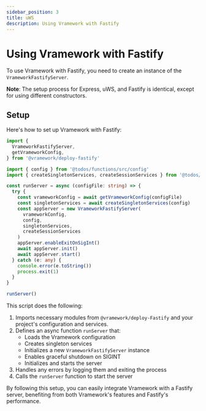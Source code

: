```yaml
---
sidebar_position: 3
title: uWS
description: Using Vramework with Fastify
---
```


# Using Vramework with Fastify

To use Vramework with Fastify, you need to create an instance of the `VrameworkFastifyServer`.

**Note**: The setup process for Express, uWS, and Fastify is identical, except for using different constructors.

## Setup

Here's how to set up Vramework with Fastify:

```typescript
import {
  VrameworkFastifyServer,
  getVrameworkConfig,
} from '@vramework/deploy-fastify'

import { config } from '@todos/functions/src/config'
import { createSingletonServices, createSessionServices } from '@todos/functions/src/services'

const runServer = async (configFile: string) => {
  try {
    const vrameworkConfig = await getVrameworkConfig(configFile)
    const singletonServices = await createSingletonServices(config)
    const appServer = new VrameworkFastifyServer(
      vrameworkConfig,
      config,
      singletonServices,
      createSessionServices
    )
    appServer.enableExitOnSigInt()
    await appServer.init()
    await appServer.start()
  } catch (e: any) {
    console.error(e.toString())
    process.exit(1)
  }
}

runServer()
```

This script does the following:

1. Imports necessary modules from `@vramework/deploy-Fastify` and your project's configuration and services.
2. Defines an async function `runServer` that:
   - Loads the Vramework configuration
   - Creates singleton services
   - Initializes a new `VrameworkFastifyServer` instance
   - Enables graceful shutdown on SIGINT
   - Initializes and starts the server
3. Handles any errors by logging them and exiting the process
4. Calls the `runServer` function to start the server

By following this setup, you can easily integrate Vramework with a Fastify server, benefiting from both Vramework's features and Fastify's performance.